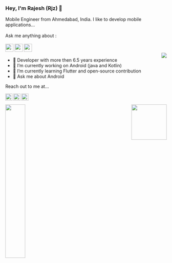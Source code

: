 ### Hey, I'm Rajesh (Rjz) 👋

Mobile Engineer from Ahmedabad, India. I like to develop mobile applications...
<br/><br/>
Ask me anything about : 
<br/><br/>
<img src='https://img.shields.io/badge/Android-3DDC84?logo=android&logoColor=white&style=for-the-badge' height='25'/> <img src='https://img.shields.io/badge/kotlin-%230095D5.svg?&style=for-the-badge&logo=kotlin&logoColor=white' height='25'/> <img src='https://img.shields.io/badge/flutter-%230095D5?logo=flutter&logoColor=blue&style=for-the-badge' height='25'/>
<br/>
<a href="https://github.com/rajeshsatvara">
  <img align="right" src="https://github-readme-stats.vercel.app/api/top-langs/?username=rajeshsatvara&theme=light&hide_langs_below=1" />
</a>


- 🧑‍ Developer with more then 6.5 years experience
- 🔭 I’m currently working on Android (java and Kotlin)
- 🌱 I’m currently learning Flutter and open-source contribution
- 💬 Ask me about Android


Reach out to me at...

<a href="https://twitter.com/rjzsatvara007">
  <img align="left" alt="Rajesh's Twitter" width="22px" src="https://cdn.jsdelivr.net/npm/simple-icons@v3/icons/twitter.svg" />
</a><a href="https://www.linkedin.com/in/rajesh-satvara-36096955">
  <img align="left" alt="Rajesh's Linkdein" width="22px" src="https://cdn.jsdelivr.net/npm/simple-icons@v3/icons/linkedin.svg" />
</a><a href="https://stackoverflow.com/users/5155422/rajesh-satvara">
  <img align="left" alt="Rajesh's Stackoverflow" width="22px" src="https://cdn.jsdelivr.net/npm/simple-icons@v3/icons/stackoverflow.svg" />
  </a>
  <br/>
  <br/>
<img align="right" height="110px" src="https://github-readme-stats.vercel.app/api?username=rajeshsatvara&hide_title=true&hide_border=true&show_icons=true&count_private=true&line_height=21&theme=default" />

  <a href="https://github.com/rajeshsatvara">
    <img align="left"  width="35%" src="https://github-readme-streak-stats.herokuapp.com/?user=rajeshsatvara&theme=default" />
 </a>
